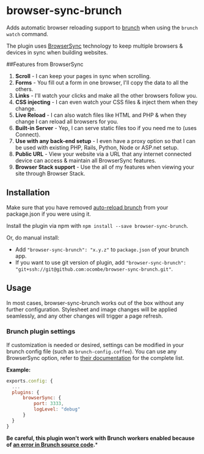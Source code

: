 browser-sync-brunch
===================
Adds automatic browser reloading support to
[brunch](http://brunch.io) when using the `brunch watch` command.

The plugin uses [BrowserSync](http://browsersync.io/) technology to keep multiple browsers & devices in sync when building websites.

##Features from BrowserSync
1. **Scroll** - I can keep your pages in sync when scrolling.
2. **Forms** - You fill out a form in one browser, I'll copy the data to all the others.
3. **Links** - I'll watch your clicks and make all the other browsers follow you.
4. **CSS injecting** - I can even watch your CSS files & inject them when they change.
5. **Live Reload** - I can also watch files like HTML and PHP & when they change I can reload all browsers for you.
6. **Built-in Server** - Yep, I can serve static files too if you need me to (uses Connect).
7. **Use with any back-end setup** - I even have a proxy option so that I can be used with existing PHP, Rails, Python, Node or ASP.net setup.
8. **Public URL** - View your website via a URL that any internet connected device can access & maintain all BrowserSync features.
9. **Browser Stack support** - Use the all of my features when viewing your site through Browser Stack.

## Installation
Make sure that you have removed [auto-reload brunch](https://github.com/brunch/auto-reload-brunch) from your package.json if you were using it.

Install the plugin via npm with `npm install --save browser-sync-brunch`.

Or, do manual install:

* Add `"browser-sync-brunch": "x.y.z"` to `package.json` of your brunch app.
* If you want to use git version of plugin, add
`"browser-sync-brunch": "git+ssh://git@github.com:ocombe/browser-sync-brunch.git"`.

## Usage
In most cases, browser-sync-brunch works out of the box without any further
configuration. Stylesheet and image changes will be applied seamlessly, and any other
changes will trigger a page refresh.

### Brunch plugin settings
If customization is needed or desired, settings can be modified in your brunch config file (such as `brunch-config.coffee`).
You can use any BrowserSync option, refer to [their documentation](http://www.browsersync.io/docs/options/) for the complete list.

**Example:**
```js
exports.config: {
  ...
  plugins: {
      browserSync: {
          port: 3333,
          logLevel: "debug"
      }
  }
}
```

**Be careful, this plugin won't work with Brunch workers enabled because of [an error in Brunch source code](https://github.com/brunch/brunch/issues/879).***
